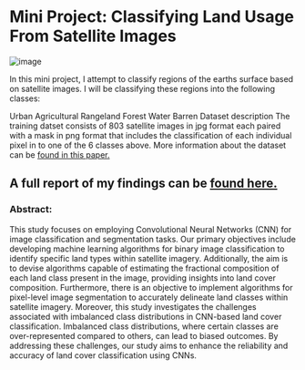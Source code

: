 # Mini Project: Classifying Land Usage From Satellite Images

![image](https://github.com/kasattack567/Practical-Machine-Learning-for-Physicists/assets/156461441/16c5e9cc-4194-45a4-b56d-3f46a2ca5363)


In this mini project, I attempt to classify regions of the earths surface based on satellite images. I will be classifying these regions into the following classes:

Urban
Agricultural
Rangeland
Forest
Water
Barren
Dataset description
The training datset consists of 803 satellite images in jpg format each paired with a mask in png format that includes the classification of each individual pixel in to one of the 6 classes above. More information about the dataset can be [found in this paper.](https://arxiv.org/abs/1805.06561)

## A full report of my findings can be [found here.](https://www.overleaf.com/project/65f8a88bf76a4e7312826ca8)
### Abstract:
This study focuses on employing Convolutional Neural
Networks (CNN) for image classification and segmentation tasks. Our primary objectives include developing
machine learning algorithms for binary image classification to identify specific land types within satellite imagery. Additionally, the aim is to devise algorithms capable of estimating the fractional composition of each land
class present in the image, providing insights into land
cover composition. Furthermore, there is an objective to
implement algorithms for pixel-level image segmentation
to accurately delineate land classes within satellite imagery.
Moreover, this study investigates the challenges associated with imbalanced class distributions in CNN-based
land cover classification. Imbalanced class distributions,
where certain classes are over-represented compared to
others, can lead to biased outcomes. By addressing these
challenges, our study aims to enhance the reliability and
accuracy of land cover classification using CNNs.
